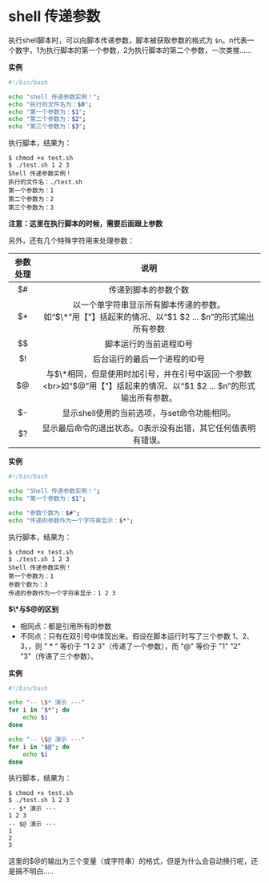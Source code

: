 # shell 传递参数

执行shell脚本时，可以向脚本传递参数，脚本被获取参数的格式为 `$n`。n代表一个数字，1为执行脚本的第一个参数，2为执行脚本的第二个参数，一次类推......

**实例**
```sh
#!/bin/bash

echo "shell 传递参数实例！";
echo "执行的文件名为：$0";
echo "第一个参数为：$1";
echo "第二个参数为：$2";
echo "第三个参数为：$3";
```

执行脚本，结果为：

```
$ chmod +x test.sh 
$ ./test.sh 1 2 3
Shell 传递参数实例！
执行的文件名：./test.sh
第一个参数为：1
第二个参数为：2
第三个参数为：3
```
**注意：这里在执行脚本的时候，需要后面跟上参数**

另外，还有几个特殊字符用来处理参数：

| 参数处理 | 说明 |
|:----:|:----:|
| $# | 传递到脚本的参数个数 |
| $\* | 以一个单字符串显示所有脚本传递的参数。<br>如“$\*”用【"】括起来的情况、以“$1 $2 ... $n”的形式输出所有参数 |
| $$ | 脚本运行的当前进程ID号 |
| $! | 后台运行的最后一个进程的ID号 |
| $@ | 与$\*相同，但是使用时加引号，并在引号中返回一个参数<br>如“$@”用【"】括起来的情况、以“$1 $2 ... $n”的形式输出所有参数。 |
| $- | 显示shell使用的当前选项，与set命令功能相同。 |
| $? | 显示最后命令的退出状态。0表示没有出错，其它任何值表明有错误。 |

**实例**

```sh
#!/bin/bash

echo "Shell 传递参数实例！";
echo "第一个参数为：$1";

echo "参数个数为：$#";
echo "传递的参数作为一个字符串显示：$*";
```

执行脚本，结果为：

```
$ chmod +x test.sh
$ ./test.sh 1 2 3
Shell 传递参数实例！
第一个参数为：1
参数个数为：3
传递的参数作为一个字符串显示：1 2 3
```


**$\*与$@的区别**

- 相同点：都是引用所有的参数
- 不同点：只有在双引号中体现出来。假设在脚本运行时写了三个参数 1、2、3，，则 " \* " 等价于 "1 2 3"（传递了一个参数），而 "@" 等价于 "1" "2" "3"（传递了三个参数）。

**实例** 

```sh
#!/bin/bash

echo "-- \$* 演示 ---"
for i in "$*"; do
    echo $i
done

echo "-- \$@ 演示 ---"
for i in "$@"; do
    echo $i
done
```

执行脚本，结果为：

```
$ chmod +x test.sh 
$ ./test.sh 1 2 3
-- $* 演示 ---
1 2 3
-- $@ 演示 ---
1
2
3
```
这里的$@的输出为三个变量（或字符串）的格式，但是为什么会自动换行呢，还是搞不明白.....














































































































































